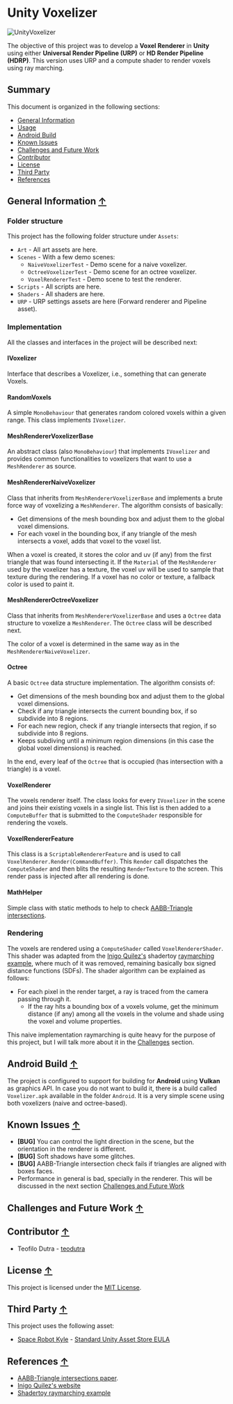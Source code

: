 # Unity Voxelizer

![UnityVoxelizer](https://todo)

The objective of this project was to develop a **Voxel Renderer** in **Unity** using either **Universal Render Pipeline (URP)** or **HD Render Pipeline (HDRP)**. This version uses URP and a compute shader to render voxels using ray marching.

## Summary

This document is organized in the following sections:
- <a href="#general-information-">General Information</a>
- <a href="#usage-">Usage</a>
- <a href="#android-build-">Android Build</a>
- <a href="#known-issues-">Known Issues</a>
- <a href="#challenges-and-future-work-">Challenges and Future Work</a>
- <a href="#contributor-">Contributor</a>
- <a href="#license-">License</a>
- <a href="#third-party-">Third Party</a>
- <a href="#references-">References</a>

## General Information <a href="#summary">↑</a>

### Folder structure

This project has the following folder structure under `Assets`:
- `Art` - All art assets are here. 
- `Scenes` - With a few demo scenes:
  - `NaiveVoxelizerTest` - Demo scene for a naive voxelizer.
  - `OctreeVoxelizerTest` - Demo scene for an octree voxelizer.
  - `VoxelRendererTest` - Demo scene to test the renderer.
- `Scripts` - All scripts are here.
- `Shaders` - All shaders are here.
- `URP` - URP settings assets are here (Forward renderer and Pipeline asset).

### Implementation

All the classes and interfaces in the project will be described next:

#### IVoxelizer

Interface that describes a Voxelizer, i.e., something that can generate Voxels.

#### RandomVoxels

A simple `MonoBehaviour` that generates random colored voxels within a given range. This class implements `IVoxelizer`.

#### MeshRendererVoxelizerBase

An abstract class (also `MonoBehaviour`) that implements `IVoxelizer` and provides common functionalities to voxelizers that want to use a `MeshRenderer` as source. 

#### MeshRendererNaiveVoxelizer

Class that inherits from `MeshRendererVoxelizerBase` and implements a brute force way of voxelizing a `MeshRenderer`.
The algorithm consists of basically:
- Get dimensions of the mesh bounding box and adjust them to the global voxel dimensions.
- For each voxel in the bounding box, if any triangle of the mesh intersects a voxel, adds that voxel to the voxel list. 

When a voxel is created, it stores the color and uv (if any) from the first triangle that was found intersecting it.
If the `Material` of the `MeshRenderer` used by the voxelizer has a texture, the voxel uv will be used to sample that texture during the rendering.
If a voxel has no color or texture, a fallback color is used to paint it.

#### MeshRendererOctreeVoxelizer

Class that inherits from `MeshRendererVoxelizerBase` and uses a `Octree` data structure to voxelize a `MeshRenderer`.
The `Octree` class will be described next.

The color of a voxel is determined in the same way as in the `MeshRendererNaiveVoxelizer`.

#### Octree

A basic `Octree` data structure implementation. The algorithm consists of:
- Get dimensions of the mesh bounding box and adjust them to the global voxel dimensions.
- Check if any triangle intersects the current bounding box, if so subdivide into 8 regions.
- For each new region, check if any triangle intersects that region, if so subdivide into 8 regions.
- Keeps subdiving until a minimum region dimensions (in this case the global voxel dimensions) is reached. 

In the end, every leaf of the `Octree` that is occupied (has intersection with a triangle) is a voxel.

#### VoxelRenderer

The voxels renderer itself. The class looks for every `IVoxelizer` in the scene and joins their existing voxels in a single list.
This list is then added to a `ComputeBuffer` that is submitted to the `ComputeShader` responsible for rendering the voxels.

#### VoxelRendererFeature

This class is a `ScriptableRendererFeature` and is used to call `VoxelRenderer.Render(CommandBuffer)`. This `Render` call dispatches the `ComputeShader` and then blits 
the resulting `RenderTexture` to the screen. This render pass is injected after all rendering is done. 

#### MathHelper

Simple class with static methods to help to check [AABB-Triangle intersections](https://fileadmin.cs.lth.se/cs/Personal/Tomas_Akenine-Moller/code/tribox_tam.pdf).

### Rendering

The voxels are rendered using a `ComputeShader` called `VoxelRendererShader`. This shader was adapted from the [Inigo Quilez's](https://iquilezles.org/) shadertoy [raymarching example](https://www.shadertoy.com/view/Xds3zN), where much of it was removed, remaining basically box signed distance functions (SDFs). The shader algorithm can be explained as follows:
- For each pixel in the render target, a ray is traced from the camera passing through it.
  - If the ray hits a bounding box of a voxels volume, get the minimum distance (if any) among all the voxels in the volume and shade using the voxel and volume properties.

 This naive implementation raymarching is quite heavy for the purpose of this project, but I will talk more about it in the <a href=#challenges-and-future-work->Challenges</a> section.

## Android Build <a href="#summary">↑</a>

The project is configured to support for building for **Android** using **Vulkan** as graphics API. In case you do not want to build it, there is a build called `Voxelizer.apk` available in the folder `Android`.
It is a very simple scene using both voxelizers (naive and octree-based).

## Known Issues <a href="#summary">↑</a>

- **[BUG]** You can control the light direction in the scene, but the orientation in the renderer is different.
- **[BUG]** Soft shadows have some glitches.
- **[BUG]** AABB-Triangle intersection check fails if triangles are aligned with boxes faces. 
- Performance in general is bad, specially in the renderer. This will be discussed in the next section <a href="challenges-and-future-work-">Challenges and Future Work</a>

## Challenges and Future Work <a href="#summary">↑</a>

## Contributor <a href="#summary">↑</a>

  - Teofilo Dutra - [teodutra](https://teodutra.com)

## License <a href="#summary">↑</a>

This project is licensed under the [MIT License](/LICENSE.md).

## Third Party <a href="#summary">↑</a>

This project uses the following asset:

  - [Space Robot Kyle](https://assetstore.unity.com/packages/3d/characters/robots/space-robot-kyle-4696) - [Standard Unity Asset Store EULA](https://unity3d.com/legal/as_terms)
  
## References <a href="#summary">↑</a>

- [AABB-Triangle intersections paper](https://fileadmin.cs.lth.se/cs/Personal/Tomas_Akenine-Moller/code/tribox_tam.pdf).
- [Inigo Quilez's website](https://iquilezles.org/) 
- [Shadertoy raymarching example](https://www.shadertoy.com/view/Xds3zN)